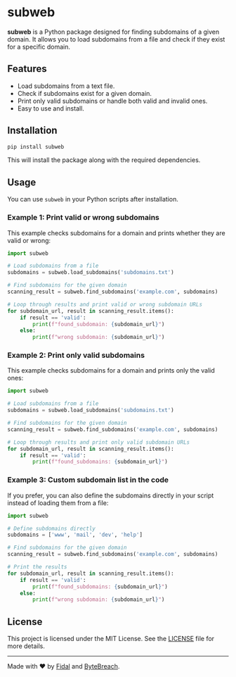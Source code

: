 # subweb

**subweb** is a Python package designed for finding subdomains of a given domain. It allows you to load subdomains from a file and check if they exist for a specific domain.

## Features

- Load subdomains from a text file.
- Check if subdomains exist for a given domain.
- Print only valid subdomains or handle both valid and invalid ones.
- Easy to use and install.

## Installation

```bash
pip install subweb
```

This will install the package along with the required dependencies.

## Usage

You can use `subweb` in your Python scripts after installation.

### Example 1: Print valid or wrong subdomains

This example checks subdomains for a domain and prints whether they are valid or wrong:

```python
import subweb

# Load subdomains from a file
subdomains = subweb.load_subdomains('subdomains.txt')

# Find subdomains for the given domain
scanning_result = subweb.find_subdomains('example.com', subdomains)

# Loop through results and print valid or wrong subdomain URLs
for subdomain_url, result in scanning_result.items():
    if result == 'valid':
        print(f"found_subdomain: {subdomain_url}")
    else:
        print(f"wrong subdomain: {subdomain_url}")
```

### Example 2: Print only valid subdomains

This example checks subdomains for a domain and prints only the valid ones:

```python
import subweb

# Load subdomains from a file
subdomains = subweb.load_subdomains('subdomains.txt')

# Find subdomains for the given domain
scanning_result = subweb.find_subdomains('example.com', subdomains)

# Loop through results and print only valid subdomain URLs
for subdomain_url, result in scanning_result.items():
    if result == 'valid':
        print(f"found_subdomains: {subdomain_url}")
```

### Example 3: Custom subdomain list in the code

If you prefer, you can also define the subdomains directly in your script instead of loading them from a file:

```python
import subweb

# Define subdomains directly
subdomains = ['www', 'mail', 'dev', 'help']

# Find subdomains for the given domain
scanning_result = subweb.find_subdomains('example.com', subdomains)

# Print the results
for subdomain_url, result in scanning_result.items():
    if result == 'valid':
        print(f"found_subdomains: {subdomain_url}")
    else:
        print(f"wrong subdomain: {subdomain_url}")
```

## License

This project is licensed under the MIT License. See the [LICENSE](LICENSE) file for more details.

---

Made with ❤️ by [Fidal](https://github.com/mr-fidal) and [ByteBreach](https://github.com/ByteBreach).
